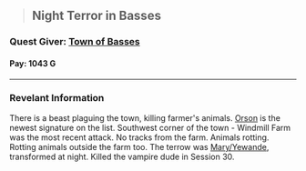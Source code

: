 >## Night Terror in Basses

### Quest Giver: [Town of Basses](../Locations/Basses.md)

#### Pay: 1043 G

***

### Revelant Information

There is a beast plaguing the town, killing farmer's animals.
[Orson](../Characters/NPCs/Orson.md) is the newest signature on the list. 
Southwest corner of the town - Windmill Farm was the most recent attack.
No tracks from the farm. Animals rotting. Rotting animals outside the farm too.
The terrow was [Mary/Yewande](../Characters/NPCs/Yewande%20Vesta.md), transformed at night. Killed the vampire dude in Session 30.